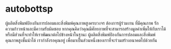 # autobottsp
ผู้ผลิตสิ่งพิมพ์ป้องกันการปลอมและสิ่งพิมพ์คุณภาพสูงครบวงจร ต้องการผู้ร่วมงาน  ที่มีคุณภาพ รักความก้าวหน้าและมีความรับผิดชอบ หากคุณคิดว่าคุณมีศักยภาพที่จะสามารถสร้างมูลค่าเพิ่มให้กับเราได้ หรือมีส่วนที่จะทำให้เราพัฒนาต่อไปข้างหน้าในฐานะ ผู้ผลิตสิ่งพิมพ์ป้องกันการปลอมและสิ่งพิมพ์คุณภาพสูงชั้นนำได้   เรากำลังรอคุณอยู่ เพื่อมาเป็นส่วนหนึ่งของเราที่จะร่วมสร้างอนาคตไปด้วยกัน
